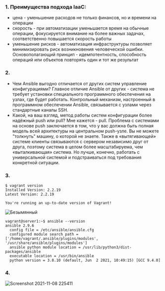 ### 1. Преимущества подхода IaaC: 
  * цена - уменьшение расходов не только финансов, но и времени на операции
  * скорость - при автоматизации уменьшается время на обычные операции, фокусируется внимание на более важных задачах, соответственно повышается скорость работы
  * уменьшение рисков - автоматизация инфраструктуры позволяет минимизировать риск возникновения человеческой ошибки. 
  Основополагающий принцип - идемпотентность, способность операций или объектов повторять один и тот же результат   
  
### 2. 
   * Чем Ansible выгодно отличается от других систем управление конфигурациями?
 Главное отличие Ansible от других - система не требует установки специального программного обеспечения на узлах, где будет работать. Контрольный механизм, настроенный в программном обеспечении Ansible, связывается с узлами через стандартные каналы SSH. 
   * Какой, на ваш взгляд, метод работы систем конфигурации более надёжный push или pull?
   Мне кажется - pull.
   Проблема с системами на основе push заключается в том, что у вас должна быть полная модель всей архитектуры на центральном push-узле. Вы не можете "толкнуть" машину, о которой не знаете. Также в «вытягивающей» системе клиенты связываются с сервером независимо друг от друга, поэтому система в целом более масштабируема, чем «выталкивающая» система. 
Но лучше, конечно, работать с универсальной системой и подстраиваться под требования конкретной ситуации.  

### 3. 
```
$ vagrant version
Installed Version: 2.2.19
Latest Version: 2.2.19

You're running an up-to-date version of Vagrant!
```
![Безымянный](https://user-images.githubusercontent.com/87374285/140631966-c83d314d-2fb6-4b4d-8614-e59d47ccdf87.png)


```
vagrant@server1:~$ ansible --version
ansible 2.9.6
  config file = /etc/ansible/ansible.cfg
  configured module search path = ['/home/vagrant/.ansible/plugins/modules', '/usr/share/ansible/plugins/modules']
  ansible python module location = /usr/lib/python3/dist-packages/ansible
  executable location = /usr/bin/ansible
  python version = 3.8.10 (default, Jun  2 2021, 10:49:15) [GCC 9.4.0]
  ```
### 4.
![Screenshot 2021-11-08 225411](https://user-images.githubusercontent.com/87374285/140745543-b7524f0a-ef45-4597-913b-843588baf842.png)
